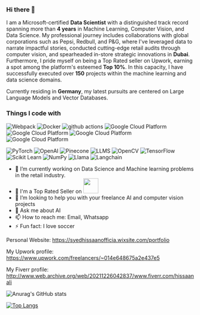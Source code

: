 ### Hi there 👋

I am a Microsoft-certified **Data Scientist** with a distinguished track record spanning more than **4 years** in Machine Learning, Computer Vision, and Data Science. My professional journey includes collaborations with global corporations such as Pepsi, Redbull, and P&G, where I've leveraged data to narrate impactful stories, conducted cutting-edge retail audits through computer vision, and spearheaded in-store strategic innovations in **Dubai**. Furthermore, I pride myself on being a Top Rated seller on Upwork, earning a spot among the platform's esteemed **Top 10%**. In this capacity, I have successfully executed over **150** projects within the machine learning and data science domains.

Currently residing in **Germany**, my latest pursuits are centered on Large Language Models and Vector Databases.

<h3>Things I code with</h3>
<p>
  
  <img alt="Webpack" src="https://camo.githubusercontent.com/a1b2dac5667822ee0d98ae6d799da61987fd1658dfeb4d2ca6e3c99b1535ebd8/68747470733a2f2f696d672e736869656c64732e696f2f62616467652f707974686f6e2d3336373041303f7374796c653d666f722d7468652d6261646765266c6f676f3d707974686f6e266c6f676f436f6c6f723d666664643534" /> 
  <img alt="Docker" src="https://camo.githubusercontent.com/15ab61ce30a10d53ef73580f936329f8308021ebf6dc90f51c817d522516d40f/68747470733a2f2f696d672e736869656c64732e696f2f62616467652f5079546f7263682d2532334545344332432e7376673f7374796c653d666f722d7468652d6261646765266c6f676f3d5079546f726368266c6f676f436f6c6f723d7768697465" />
  <img alt="github actions" src="https://camo.githubusercontent.com/96796a43b2c70f9c57f3ad251efd2073b828ab3037e4af502c7c409f9564d2b7/68747470733a2f2f696d672e736869656c64732e696f2f62616467652f4b657261732d2532334430303030302e7376673f7374796c653d666f722d7468652d6261646765266c6f676f3d4b65726173266c6f676f436f6c6f723d7768697465" />
  <img alt="Google Cloud Platform" src="https://camo.githubusercontent.com/5e8b6493343a841ed161f1862e7de688f67ba8809ad0a76a8f04af618ab2c3bf/68747470733a2f2f696d672e736869656c64732e696f2f62616467652f7363696b69742d2d6c6561726e2d2532334637393331452e7376673f7374796c653d666f722d7468652d6261646765266c6f676f3d7363696b69742d6c6561726e266c6f676f436f6c6f723d7768697465" />
  <img alt="Google Cloud Platform" src="https://camo.githubusercontent.com/a1c5e9056e3be1e1058d8517b025af60f61f75395a78245776db71a7703aff9c/68747470733a2f2f696d672e736869656c64732e696f2f62616467652f6e756d70792d2532333031333234332e7376673f7374796c653d666f722d7468652d6261646765266c6f676f3d6e756d7079266c6f676f436f6c6f723d7768697465" />
  <img alt="Google Cloud Platform" src="https://camo.githubusercontent.com/f737c8a9e60949e59f80fcca0b0019df76efb3c8ae56d38736bb93e44b447000/68747470733a2f2f696d672e736869656c64732e696f2f62616467652f70616e6461732d2532333135303435382e7376673f7374796c653d666f722d7468652d6261646765266c6f676f3d70616e646173266c6f676f436f6c6f723d7768697465" />
  <img alt="Google Cloud Platform" src="https://camo.githubusercontent.com/01a0e0358e1ce867c57b40f3fc5e037d6f0b7b8946ad9856749b3cf1830c0767/68747470733a2f2f696d672e736869656c64732e696f2f62616467652f6f70656e63762d25323377686974652e7376673f7374796c653d666f722d7468652d6261646765266c6f676f3d6f70656e6376266c6f676f436f6c6f723d7768697465" />

![PyTorch](https://img.shields.io/badge/PyTorch-ee4c2c?style=flat-square&logo=pytorch&logoColor=white)
![OpenAI](https://img.shields.io/badge/OpenAI-412991?style=flat-square&logo=openai&logoColor=white)
![Pinecone](https://img.shields.io/badge/Pinecone-8dc63f?style=flat-square)
![LLMS](https://img.shields.io/badge/LLMS-0078d4?style=flat-square)
![OpenCV](https://img.shields.io/badge/OpenCV-5c3ee8?style=flat-square&logo=opencv&logoColor=white)
![TensorFlow](https://img.shields.io/badge/TensorFlow-ff6f00?style=flat-square&logo=tensorflow&logoColor=white)
![Scikit Learn](https://img.shields.io/badge/Scikit_Learn-f7931e?style=flat-square&logo=scikit-learn&logoColor=white)
![NumPy](https://img.shields.io/badge/NumPy-013243?style=flat-square&logo=numpy&logoColor=white)
![Llama](https://img.shields.io/badge/Llama-ffae00?style=flat-square)
![Langchain](https://img.shields.io/badge/Langchain-2d2d2d?style=flat-square)

  
</p>



- 🔭 I’m currently working on Data Science and Machine learning problems in the retail industry.
- 🌱 I'm a Top Rated Seller on <img src = "https://logos-world.net/wp-content/uploads/2021/04/Upwork-Logo.png" width = 40>
- 🤔 I’m looking to help you with your freelance AI and computer vision projects
- 💬 Ask me about AI
- 📫 How to reach me: Email, Whatsapp
- ⚡ Fun fact: I love soccer


Personal Website: https://syedhissaanofficia.wixsite.com/portfolio

My Upwork profile: https://www.upwork.com/freelancers/~014e648675a2e437e5

My Fiverr profile: http://www.web.archive.org/web/20211226042837/www.fiverr.com/hissaanali

![Anurag's GitHub stats](https://github-readme-stats.vercel.app/api?username=HissaanAli&show_icons=true&theme=algolia&count_private=true)

[![Top Langs](https://github-readme-stats.vercel.app/api/top-langs/?username=HissaanAli&count_private=true&theme=algolia&layout=compact)]([https://github.com/anuraghazra/github-readme-stats](https://github.com/HissaanAli))
